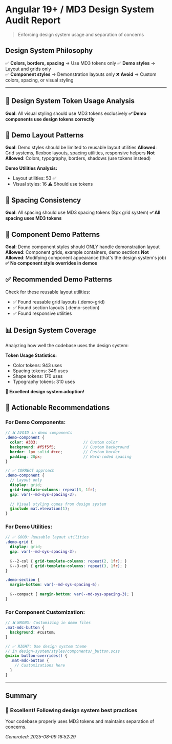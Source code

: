 # Angular 19+ / MD3 Design System Audit Report

> Enforcing design system usage and separation of concerns

## Design System Philosophy
✅ **Colors, borders, spacing** → Use MD3 tokens only
✅ **Demo styles** → Layout and grids only  
✅ **Component styles** → Demonstration layouts only
❌ **Avoid** → Custom colors, spacing, or visual styling

---

## 🎨 Design System Token Usage Analysis

**Goal**: All visual styling should use MD3 tokens exclusively
**✅ Demo components use design tokens correctly**

## 📐 Demo Layout Patterns

**Goal**: Demo styles should be limited to reusable layout utilities
**Allowed**: Grid systems, flexbox layouts, spacing utilities, responsive helpers
**Not Allowed**: Colors, typography, borders, shadows (use tokens instead)

**Demo Utilities Analysis:**
- Layout utilities: 53 ✅
- Visual styles: 16 ⚠️ Should use tokens

## 📏 Spacing Consistency

**Goal**: All spacing should use MD3 spacing tokens (8px grid system)
**✅ All spacing uses MD3 tokens**

## 🧩 Component Demo Patterns

**Goal**: Demo component styles should ONLY handle demonstration layout
**Allowed**: Component grids, example containers, demo sections
**Not Allowed**: Modifying component appearance (that's the design system's job)
**✅ No component style overrides in demos**

## ✅ Recommended Demo Patterns

Check for these reusable layout utilities:
- ✅ Found reusable grid layouts (.demo-grid)
- ✅ Found section layouts (.demo-section)
- ✅ Found responsive utilities


## 📊 Design System Coverage

Analyzing how well the codebase uses the design system:

**Token Usage Statistics:**
- Color tokens:      943 uses
- Spacing tokens:      349 uses
- Shape tokens:      170 uses
- Typography tokens:      310 uses

**🎉 Excellent design system adoption!**

## 🎯 Actionable Recommendations

### For Demo Components:
```scss
// ❌ AVOID in demo components
.demo-component {
  color: #333;                    // Custom color
  background: #f5f5f5;            // Custom background
  border: 1px solid #ccc;         // Custom border
  padding: 20px;                  // Hard-coded spacing
}

// ✅ CORRECT approach
.demo-component {
  // Layout only
  display: grid;
  grid-template-columns: repeat(3, 1fr);
  gap: var(--md-sys-spacing-3);
  
  // Visual styling comes from design system
  @include mat.elevation(1);
}
```

### For Demo Utilities:
```scss
// ✅ GOOD: Reusable layout utilities
.demo-grid {
  display: grid;
  gap: var(--md-sys-spacing-3);
  
  &--2-col { grid-template-columns: repeat(2, 1fr); }
  &--3-col { grid-template-columns: repeat(3, 1fr); }
}

.demo-section {
  margin-bottom: var(--md-sys-spacing-6);
  
  &--compact { margin-bottom: var(--md-sys-spacing-3); }
}
```

### For Component Customization:
```scss
// ❌ WRONG: Customizing in demo files
.mat-mdc-button {
  background: #custom;
}

// ✅ RIGHT: Use design system theme
// In design-system/styles/components/_button.scss
@mixin button-overrides() {
  .mat-mdc-button {
    // Customizations here
  }
}
```


---

## Summary
### 🎉 **Excellent! Following design system best practices**

Your codebase properly uses MD3 tokens and maintains separation of concerns.

*Generated: 2025-08-09 16:52:29*
